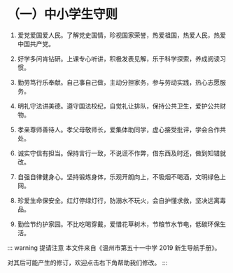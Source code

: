 # （一）中小学生守则

1. 爱党爱国爱人民。了解党史国情，珍视国家荣誉，热爱祖国，热爱人民，热爱中国共产党。

2. 好学多问肯钻研。上课专心听讲，积极发表见解，乐于科学探索，养成阅读习惯。

3. 勤劳笃行乐奉献。自己事自己做，主动分担家务，参与劳动实践，热心志愿服务。

4. 明礼守法讲美德。遵守国法校纪，自觉礼让排队，保持公共卫生，爱护公共财物。

5. 孝亲尊师善待人。孝父母敬师长，爱集体助同学，虚心接受批评，学会合作共处。

6. 诚实守信有担当。保持言行一致，不说谎不作弊，借东西及时还，做到知错就改。

7. 自强自律健身心。坚持锻炼身体，乐观开朗向上，不吸烟不喝酒，文明绿色上网。

8. 珍爱生命保安全。红灯停绿灯行，防溺水不玩火，会自护懂求救，坚决远离毒品。

9. 勤俭节约护家园。不比吃喝穿戴，爱惜花草树木，节粮节水节电，低碳环保生活。

::: warning 提请注意
本文件来自《温州市第五十一中学 2019 新生导航手册》。

对其后可能产生的修订，欢迎点击右下角帮助我们修改。
:::
